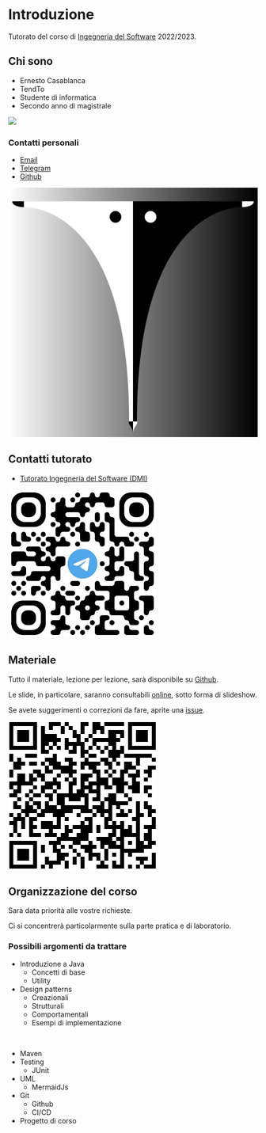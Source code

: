 # Introduzione

Tutorato del corso di [Ingegneria del Software](https://web.dmi.unict.it/corsi/l-31/insegnamenti?seuid=609219B7-63E2-417A-BDFD-A86B9856BAF1) 2022/2023.

<!-- New section -->

## Chi sono

<div class="cols">

- Ernesto Casablanca
- TendTo
- Studente di informatica
- Secondo anno di magistrale

<img src="./img/Blorin.png" width="300px"/></img>

</div>

<!-- New subsection -->

### Contatti personali

<div class="cols">

- [Email](mailto:casablancaernesto@gmail.com)
- [Telegram](https://t.me/TendTo)
- [Github](https://github.com/TendTo)

![Tend](./img/Tend.svg)

</div>

<!-- New section -->

## Contatti tutorato

<div class="cols">

- [Tutorato Ingegneria del Software (DMI)](https://t.me/+VgP5Dogke9phOTY0)

<img src="./img/telegram_group.jpg" width="300px"/></img>

</div>

<!-- New section -->

## Materiale

<div class="cols">

<div>

Tutto il materiale, lezione per lezione, sarà disponibile su [Github](https://github.com/TendTo/Tutorato-Ingegneria-del-Software).

Le slide, in particolare, saranno consultabili [online](https://tendto.github.io/Tutorato-Ingegneria-del-Software), sotto forma di slideshow.

<!-- .element: class="fragment" data-fragment-index="1" -->

Se avete suggerimenti o correzioni da fare, aprite una [issue](https://github.com/TendTo/Tutorato-Ingegneria-del-Software/issues).

<!-- .element: class="fragment" data-fragment-index="2" -->

</div>

![Github](./img/github.png)

</div>

<!-- New section -->

## Organizzazione del corso

Sarà data priorità alle vostre richieste.

Ci si concentrerà particolarmente sulla parte pratica e di laboratorio.

<!-- .element: class="fragment" data-fragment-index="1" -->

<!-- New subsection -->

### Possibili argomenti da trattare

<div class="cols">

- Introduzione a Java
  - Concetti di base
  - Utility
- Design patterns
  - Creazionali
  - Strutturali
  - Comportamentali
  - Esempi di implementazione

<br/>

- Maven
- Testing
  - JUnit
- UML
  - MermaidJs
- Git
  - Github
  - CI/CD
- Progetto di corso

</div>
